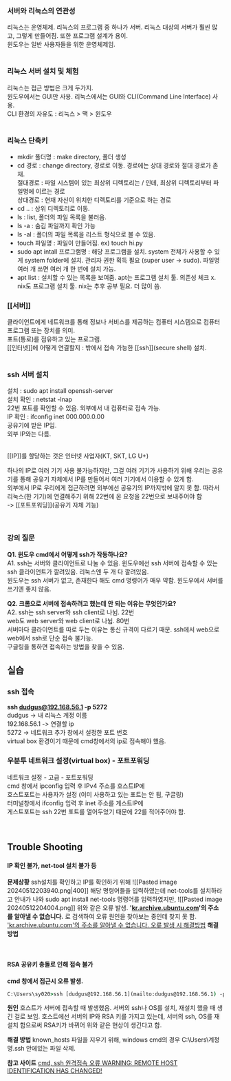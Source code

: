 ### 서버와 리눅스의 연관성   
리눅스는 운영체제. 리눅스의 프로그램 중 하나가 서버. 리눅스 대상의 서버가 훨씬 많고, 그렇게 만들어짐. 또한 프로그램 설계가 용이.   
윈도우는 일반 사용자들을 위한 운영체제임.   
<br>
### 리눅스 서버 설치 및 체험   
리눅스는 접근 방법은 크게 두가지.   
윈도우에서는 GUI만 사용. 리눅스에서는 GUI와 CLI(Command Line Interface) 사용.   
CLI 환경의 자유도 : 리눅스 > 맥 > 윈도우   
<br>   
### 리눅스 단축키    
- mkdir 폴더명 : make directory, 폴더 생성   
- cd 경로 :  change directory, 경로로 이동. 경로에는 상대 경로와 절대 경로가 존재.  
  절대경로 : 파일 시스템이 있는 최상위 디렉토리는 / 인데, 최상위 디렉토리부터 파일명에 이르는 경로   
상대경로 : 현재 자신이 위치한 디렉토리를 기준으로 하는 경로   
- cd .. : 상위 디렉토리로 이동.   
- ls : list, 폴더의 파일 목록을 불러옴.   
- ls -a : 숨김 파일까지 확인 가능   
- ls -al : 폴더의 파일 목록을 리스트 형식으로 볼 수 있음.   
- touch 파일명 : 파일이 만들어짐. ex) touch hi.py   
- sudo apt intall 프로그램명 : 해당 프로그램을 설치. system 전체가 사용할 수 있게 system folder에 설치. 관리자 권한 획득 필요 (super user -> sudo). 파일명 여러 개 쓰면 여러 개 한 번에 설치 가능.
- apt list : 설치할 수 있는 목록을 보여줌.
	apt는 프로그램 설치 툴. 의존성 체크 x.   nix도 프로그램 설치 툴. nix는 추후 공부 필요. 더 많이 씀.   

### [[서버]]   
클라이언트에게 네트워크를 통해 정보나 서비스를 제공하는 컴퓨터 시스템으로 컴퓨터 프로그램 또는 장치를 의미.   
포트(통로)를 점유하고 있는 프로그램.   
	[[인터넷]]에 어떻게 연결할지 : 밖에서 접속 가능한 [[ssh]](secure shell) 설치.   
<br>

### ssh 서버 설치   
설치 : sudo apt install openssh-server   
설치 확인 : netstat -lnap   
	22번 포트를 확인할 수 있음. 외부에서 내 컴퓨터로 접속 가능.   
	IP 확인 : ifconfig
		inet 000.000.0.00   
		공유기에 받은 IP임.   
		외부 IP와는 다름.

<br>
[[IP]]를 할당하는 것은 인터넷 사업자(KT, SKT, LG U+)   

하나의 IP로 여러 기기 사용 불가능하지만, 그걸 여러 기기가 사용하기 위해 우리는 공유기를 통해 공유기 자체에서 IP를 만들어서 여러 기기에서 이용할 수 있게 함.   
외부에서 IP로 우리에게 접근하려면 외부에선 공유기의 IP까지밖에 알지 못 함. 따라서 리눅스(한 기기)에 연결해주기 위해 22번에 온 요청을 22번으로 보내주어야 함   
-> [[포트포워딩]](공유기 자체 기능)   
	

<br>

### 강의 질문   
**Q1. 윈도우 cmd에서 어떻게 ssh가 작동하나요?**   
	 A1. ssh는 서버와 클라이언트로 나눌 수 있음. 윈도우에선 ssh 서버에 접속할 수 있는 ssh 클라이언트가 깔려있음. 리눅스엔 두 개 다 깔려있음.    
	윈도우는 ssh 서버가 없고, 존재한다 해도 cmd 명령어가 매우 약함. 윈도우에서 서버를 쓰기엔 좋지 않음.   
	
**Q2. 크롬으로 서버에 접속하려고 했는데 안 되는 이유는 무엇인가요?**   
A2. ssh는 ssh server와 ssh client로 나뉨. 22번   
web도 web server와 web client로 나뉨. 80번   
서버마다 클라이언트를 따로 두는 이유는 통신 규격이 다르기 때문. ssh에서 web으로 web에서 ssh로 단순 접속 불가능.    
구글링을 통하면 접속하는 방법을 찾을 수 있음. 



## 실습
### ssh 접속   
**ssh dudgus@192.168.56.1 -p 5272**   
dudgus -> 내 리눅스 계정 이름   
192.168.56.1 -> 연결할 ip   
5272 -> 네트워크 추가 창에서 설정한 포트 번호   
virtual box 환경이기 때문에 cmd창에서의 ip로 접속해야 했음.   

### 우분투 네트워크 설정(virtual box) - 포트포워딩   
네트워크 설정 - 고급 - 포트포워딩    
cmd 창에서 ipconfig 입력 후 IPv4 주소를 호스트IP에   
호스트포트는 사용자가 설정 (이미 사용하고 있는 포트는 안 됨, 구글링)   
터미널창에서 ifconfig 입력 후 inet 주소를 게스트IP에   
게스트포트는 ssh 22번 포트를 열어두었기 때문에 22를 적어주어야 함.

<br>

## Trouble Shooting
#### IP 확인 불가, net-tool 설치 불가 등
**문제상황**
ssh설치를 확인하고 IP를 확인하기 위해
![[Pasted image 20240512203940.png|400]]
해당 명령어들을 입력하였는데 net-tools를 설치하라고 안내가 나와 sudo apt install net-tools 명령어를 입력하였지만,
![[Pasted image 20240512204004.png]]
위와 같은 오류 발생.
**'[kr.archive.ubuntu.com](http://kr.archive.ubuntu.com)'의 주소를 알아낼 수 없습니다.** 로 검색하여 오류 원인을 찾아보는 중인데 찾지 못 함.
['kr.archive.ubuntu.com'의 주소를 알아낼 수 없습니다. 오류 발생 시 해결방법](https://shinit0519.tistory.com/48)
**해결방법**

<br>

#### RSA 공유키 충돌로 인해 접속 불가
**cmd 창에서 접근시 오류 발생.**
```cmd
C:\Users\sy020>ssh [dudgus@192.168.56.1](mailto:dudgus@192.168.56.1) -p 5272 @@@@@@@@@@@@@@@@@@@@@@@@@@@@@@@@@@@@@@@@@@@@@@@@@@@@@@@@@@@ @ WARNING: REMOTE HOST IDENTIFICATION HAS CHANGED! @ @@@@@@@@@@@@@@@@@@@@@@@@@@@@@@@@@@@@@@@@@@@@@@@@@@@@@@@@@@@ IT IS POSSIBLE THAT SOMEONE IS DOING SOMETHING NASTY! Someone could be eavesdropping on you right now (man-in-the-middle attack)! It is also possible that a host key has just been changed. The fingerprint for the ED25519 key sent by the remote host is SHA256:VruuH5qgg1m0Lf3vrSn/wGfvPC3XuPY6ETL+Zcq2RQE. Please contact your system administrator. Add correct host key in C:\\Users\\sy020/.ssh/known_hosts to get rid of this message. Offending ECDSA key in C:\\Users\\sy020/.ssh/known_hosts:9 Host key for [192.168.56.1]:5272 has changed and you have requested strict checking. Host key verification failed.
```

**원인**
호스트가 서버에 접속할 때 발생했음. 서버의 ssh나 OS를 설치, 재설치 했을 때 생긴 걸로 보임.
호스트에선 서버의 IP와 RSA 키를 가지고 있는데, 서버의 ssh, OS를 재설치 함으로써 RSA키가 바뀌어 위와 같은 현상이 생긴다고 함.

**해결 방법**
known_hosts 파일을 지우기 위해, windows cmd의 경우 C:\Users\계정명\.ssh 안에있는 파일 삭제.

**참고 사이트**
[cmd, ssh 원격접속 오류 WARNING: REMOTE HOST IDENTIFICATION HAS CHANGED!](https://pepega.tistory.com/18)

